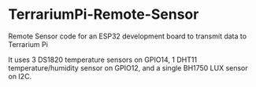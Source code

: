 # TerrariumPi-Remote-Sensor
Remote Sensor code for an ESP32 development board to transmit data to Terrarium Pi

It uses 3 DS1820 temperature sensors on GPIO14, 1 DHT11 temperature/humidity sensor on GPIO12, and a single BH1750 LUX sensor on I2C.
